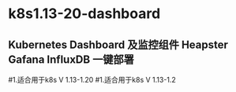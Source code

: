 #            k8s1.13-20-dashboard


## Kubernetes Dashboard 及监控组件 Heapster Gafana  InfluxDB 一键部署




#1.适合用于k8s V 1.13-1.20
#1.适合用于k8s V 1.13-1.2
